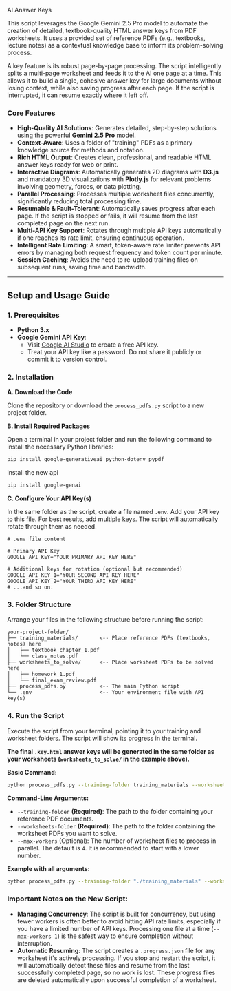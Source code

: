 

AI Answer Keys

This script leverages the Google Gemini 2.5 Pro model to automate the creation of detailed, textbook-quality HTML answer keys from PDF worksheets. It uses a provided set of reference PDFs (e.g., textbooks, lecture notes) as a contextual knowledge base to inform its problem-solving process.

A key feature is its robust page-by-page processing. The script intelligently splits a multi-page worksheet and feeds it to the AI one page at a time. This allows it to build a single, cohesive answer key for large documents without losing context, while also saving progress after each page. If the script is interrupted, it can resume exactly where it left off.

### Core Features

*   **High-Quality AI Solutions**: Generates detailed, step-by-step solutions using the powerful **Gemini 2.5 Pro** model.
*   **Context-Aware**: Uses a folder of "training" PDFs as a primary knowledge source for methods and notation.
*   **Rich HTML Output**: Creates clean, professional, and readable HTML answer keys ready for web or print.
*   **Interactive Diagrams**: Automatically generates 2D diagrams with **D3.js** and mandatory 3D visualizations with **Plotly.js** for relevant problems involving geometry, forces, or data plotting.
*   **Parallel Processing**: Processes multiple worksheet files concurrently, significantly reducing total processing time.
*   **Resumable & Fault-Tolerant**: Automatically saves progress after each page. If the script is stopped or fails, it will resume from the last completed page on the next run.
*   **Multi-API Key Support**: Rotates through multiple API keys automatically if one reaches its rate limit, ensuring continuous operation.
*   **Intelligent Rate Limiting**: A smart, token-aware rate limiter prevents API errors by managing both request frequency and token count per minute.
*   **Session Caching**: Avoids the need to re-upload training files on subsequent runs, saving time and bandwidth.

---

## Setup and Usage Guide

### 1. Prerequisites

*   **Python 3.x**
*   **Google Gemini API Key**:
    *   Visit [Google AI Studio](https://aistudio.google.com/) to create a free API key.
    *   Treat your API key like a password. Do not share it publicly or commit it to version control.

### 2. Installation

**A. Download the Code**

Clone the repository or download the `process_pdfs.py` script to a new project folder.

**B. Install Required Packages**

Open a terminal in your project folder and run the following command to install the necessary Python libraries:
```bash
pip install google-generativeai python-dotenv pypdf
```
install the new api
```bash
pip install google-genai
```
**C. Configure Your API Key(s)**

In the same folder as the script, create a file named `.env`. Add your API key to this file. For best results, add multiple keys. The script will automatically rotate through them as needed.

```
# .env file content

# Primary API Key
GOOGLE_API_KEY="YOUR_PRIMARY_API_KEY_HERE"

# Additional keys for rotation (optional but recommended)
GOOGLE_API_KEY_1="YOUR_SECOND_API_KEY_HERE"
GOOGLE_API_KEY_2="YOUR_THIRD_API_KEY_HERE"
# ...and so on.
```

### 3. Folder Structure

Arrange your files in the following structure before running the script:

```
your-project-folder/
├── training_materials/       <-- Place reference PDFs (textbooks, notes) here
│   ├── textbook_chapter_1.pdf
│   └── class_notes.pdf
├── worksheets_to_solve/      <-- Place worksheet PDFs to be solved here
│   ├── homework_1.pdf
│   └── final_exam_review.pdf
├── process_pdfs.py           <-- The main Python script
└── .env                      <-- Your environment file with API key(s)
```

### 4. Run the Script

Execute the script from your terminal, pointing it to your training and worksheet folders. The script will show its progress in the terminal.

**The final `.key.html` answer keys will be generated in the same folder as your worksheets (`worksheets_to_solve/` in the example above).**

**Basic Command:**
```bash
python process_pdfs.py --training-folder training_materials --worksheets-folder worksheets_to_solve
```

**Command-Line Arguments:**

*   `--training-folder` **(Required)**: The path to the folder containing your reference PDF documents.
*   `--worksheets-folder` **(Required)**: The path to the folder containing the worksheet PDFs you want to solve.
*   `--max-workers` (Optional): The number of worksheet files to process in parallel. The default is `4`. It is recommended to start with a lower number.

**Example with all arguments:**
```bash
python process_pdfs.py --training-folder "./training_materials" --worksheets-folder "./worksheets_to_solve" --max-workers 1
```

### Important Notes on the New Script:

*   **Managing Concurrency**: The script is built for concurrency, but using fewer workers is often better to avoid hitting API rate limits, especially if you have a limited number of API keys. Processing one file at a time (`--max-workers 1`) is the safest way to ensure completion without interruption.
*   **Automatic Resuming**: The script creates a `.progress.json` file for any worksheet it's actively processing. If you stop and restart the script, it will automatically detect these files and resume from the last successfully completed page, so no work is lost. These progress files are deleted automatically upon successful completion of a worksheet.
